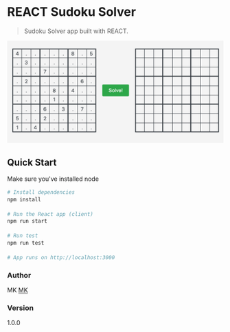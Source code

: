 # REACT Sudoku Solver

> Sudoku Solver app built with REACT.

![](sudoku-app.png)

## Quick Start

Make sure you've installed node

```bash
# Install dependencies
npm install

# Run the React app (client)
npm run start

# Run test
npm run test

# App runs on http://localhost:3000
```

### Author

MK
[MK](https://github.com/kalapyha)

### Version

1.0.0
